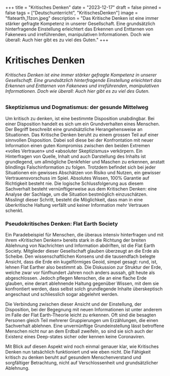 +++
title = "Kritisches Denken"
date = "2023-12-17"
draft = false
pinned = false
tags = ["Deutschunterricht", "KritischesDenken"]
image = "flatearth_11zon.jpeg"
description = "Das Kritische Denken ist eine immer stärker gefragte Kompetenz in unserer Gesellschaft. Eine grundsätzlich hinterfragende Einstellung erleichtert das Erkennen und Enttarnen von Fakenews und irreführenden, manipulativen Informationen. Doch wie überall: Auch hier gibt es zu viel des Guten."
+++
# **Kritisches Denken**

###### *Kritisches Denken ist eine immer stärker gefragte Kompetenz in unserer Gesellschaft. Eine grundsätzlich hinterfragende Einstellung erleichtert das Erkennen und Enttarnen von Fakenews und irreführenden, manipulativen Informationen. Doch wie überall: Auch hier gibt es zu viel des Guten.*

### Skeptizismus und Dogmatismus: der gesunde Mittelweg

Um kritisch zu denken, ist eine bestimmte Disposition unabdingbar. Bei einer Disposition handelt es sich um ein Grundverhalten eines Menschen. Der Begriff beschreibt eine grundsätzliche Herangehensweise an Situationen. Das Kritische Denken beruht zu einem grossen Teil auf einer sinnvollen Disposition. Dabei soll diese bei der Konfrontation mit neuer Information einen guten Kompromiss zwischen den beiden Extremen «volles Vertrauen» und «absoluter Skeptizismus» verkörpern. Ein Hinterfragen von Quelle, Inhalt und auch Darstellung des Inhalts ist grundlegend, um allmögliche Denkfehler und Maschen zu erkennen, anstatt blindlings Falschinformation zu folgen. Trotzdem befindet sich bei jeder Situationen ein gewisses Abschätzen von Risiko und Nutzen, ein gewisser Vertrauensvorschuss im Spiel. Absolutes Wissen, 100% Garantie auf Richtigkeit besteht nie. Die logische Schlussfolgerung aus diesem Sachverhalt besteht vernünftigerweise aus dem Kritischen Denken: eine Analyse der Sachlage, um die Situation bestmöglich einzuschätzen. Misslingt dieser Schritt, besteht die Möglichkeit, dass man in eine überkritische Haltung verfällt und keiner Information mehr Vertrauen schenkt.

### Pseudokritisches Denken: Flat Earth Society

Ein Paradebeispiel für Menschen, die überaus intensiv hinterfragen und mit ihrem «Kritischen Denken» bereits stark in die Richtung der breiten Ablehnung von Nachrichten und Information abdriften, ist die Flat Earth Society. Mitglieder dieser Gesellschaft glauben überzeugt an die Erde als Scheibe. Den wissenschaftlichen Konsens und die tausendfach belegte Ansicht, dass die Erde ein kugelförmiges Geoid, simpel gesagt: rund, ist, lehnen Flat Earther also bestimmt ab. Die Diskussion zur Struktur der Erde, welche zwar vor fünfhundert Jahren noch anders aussah, gilt heute als abgeschlossen. Jedoch pflegen Menschen, die an eine flache Erde glauben, eine derart ablehnende Haltung gegenüber Wissen, mit dem sie konfrontiert werden, dass selbst solch grundlegende Inhalte überskeptisch angeschaut und schliesslich sogar abgelehnt werden.

Die Verbindung zwischen dieser Ansicht und der Einstellung, der Disposition, bei der Begegnung mit neuen Informationen ist unter anderem im Falle der Flat Earth-Theorie leicht zu erkennen. Oft sind die besagten Personen gleich Teil mehrerer Gruppierungen um Erzählungen, die einen Sachverhalt ablehnen. Eine unvernünftige Grundeinstellung lässt betroffene Menschen nicht nur an dem Erdball zweifeln, so sind sie sich auch der Existenz eines Deep-states sicher oder kennen keine Coronaviren.

Mit Blick auf diesen Aspekt wird noch einmal genauer klar, wie Kritisches Denken nun tatsächlich funktioniert und wie eben nicht. Die Fähigkeit kritisch zu denken beruht auf gesundem Menschenverstand und sorgfältiger Betrachtung, nicht auf Verschlossenheit und grundsätzlicher Ablehnung.